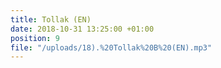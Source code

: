 ```yaml
---
title: Tollak (EN)
date: 2018-10-31 13:25:00 +01:00
position: 9
file: "/uploads/18).%20Tollak%20B%20(EN).mp3"
---
```


